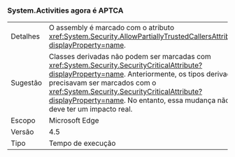 ### <a name="systemactivities-is-now-aptca"></a>System.Activities agora é APTCA

|   |   |
|---|---|
|Detalhes|O assembly é marcado com o atributo <xref:System.Security.AllowPartiallyTrustedCallersAttribute?displayProperty=name>.|
|Sugestão|Classes derivadas não podem ser marcadas com <xref:System.Security.SecurityCriticalAttribute?displayProperty=name>. Anteriormente, os tipos derivados precisavam ser marcados com o <xref:System.Security.SecurityCriticalAttribute?displayProperty=name>. No entanto, essa mudança não deve ter um impacto real.|
|Escopo|Microsoft Edge|
|Versão|4.5|
|Tipo|Tempo de execução|

